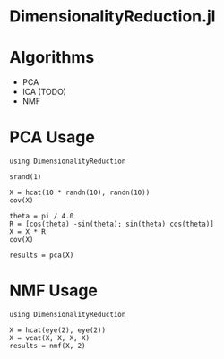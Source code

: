 DimensionalityReduction.jl
==========================

# Algorithms

* PCA
* ICA (TODO)
* NMF

# PCA Usage

	using DimensionalityReduction

	srand(1)

	X = hcat(10 * randn(10), randn(10))
	cov(X)

	theta = pi / 4.0
	R = [cos(theta) -sin(theta); sin(theta) cos(theta)]
	X = X * R
	cov(X)

	results = pca(X)

# NMF Usage

	using DimensionalityReduction

    X = hcat(eye(2), eye(2))
    X = vcat(X, X, X, X)
    results = nmf(X, 2)

